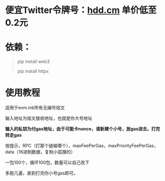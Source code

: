 # 便宜Twitter令牌号：[hdd.cm](https://hdd.cm/)  单价低至0.2元

# 依赖：

> pip install web3
> 
> pip install httpx



# 使用教程

适用于evm.ink所有无编号铭文

输入地址为铭文接收地址，也就是你大号地址

**输入的私钥为付gas地址，由于可能卡nonce，请新建个小号，放gas进去，打完转走gas**

按提示，RPC（打那个链输哪个），maxFeePerGas，maxPriorityFeePerGas，data（16进制数据，复制小狐狸的）

一包100个，循环100包，数量可以自己改下

多跑几遍，直到打完你小号gas即可。

